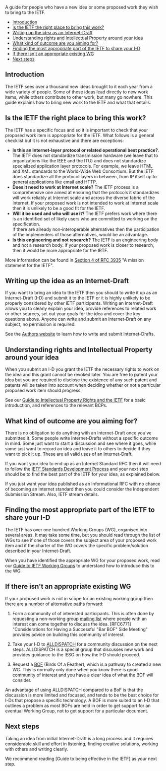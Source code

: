 A guide for people who have a new idea or some proposed work they wish to bring to the IETF.

* <a href="#introduction">Introduction</a>
* <a href="#checklist">Is the IETF the right place to bring this work?</a>
* <a href="#internet-drafts">Writing up the idea as an Internet-Draft</a>
* <a href="#rights">Understanding rights and Intellectual Property around your idea</a>
* <a href="#aims">What kind of outcome are you aiming for?</a>
* <a href="#appropriate-part">Finding the most appropriate part of the IETF to share your I-D</a>
* <a href="#no-existing-wg">If there isn't an appropriate existing WG</a>
* <a href="#next-steps">Next steps</a>

## <a id="introduction">Introduction</a>
The IETF sees over a thousand new ideas brought to it each year from a wide variety of people. Some of these ideas lead directly to new work items, while others contribute to other work, but many go nowhere. This guide explains how to bring new work to the IETF and what that entails.

## <a id="checklist">Is the IETF the right place to bring this work?</a>
The IETF has a specific focus and so it is important to check that your proposed work item is appropriate for the IETF.  What follows is a general checklist but it is not exhaustive and there are exceptions:

* **Is this an Internet-layer protocol or related operational best practice?**.  The IETF does not standardize transmission hardware (we leave that to organizations like the IEEE and the ITU) and does not standardize specialized application layer protocols. For example, we leave HTML and XML standards to the World-Wide Web Consortium. But the IETF does standardize all the protocol layers in between, from IP itself up to general applications like email and HTTP.
* **Does it need to work at Internet scale?**  The IETF process is a comprehensive one aimed at ensuring that the protocols it standardizes will work reliably at Internet scale and across the diverse fabric of the Internet. If your proposed work is not intended to work at Internet scale then it is unlikely to be a good fit for the IETF. 
* **Will it be used and who will use it?**  The IETF prefers work where there is an identified set of likely users who are committed to working on the specification.  
If there are already non-interoperable alternatives then the participation of the implementers of those alternatives, would be an advantage.
* **Is this engineering and not research?** The IETF is an engineering body and not a research body.  If your proposed work is closer to research, then it would be more appropriate for the IRTF.

More information can be found in [Section 4 of RFC 3935](https://datatracker.ietf.org/doc/html/rfc3935#section-4) "A mission statement for the IETF".

## <a id="internet-drafts">Writing up the idea as an Internet-Draft</a>
If you want to bring an idea to the IETF then you should to write it up as an Internet-Draft (I-D) and submit it to the IETF or it is highly unlikely to be properly considered by other IETF participants.  Writing an Internet-Draft allows you to clearly explain your idea, provide references to related work or other sources, set out your goals for the idea and cover the key questions above.  Anyone can write and submit an Internet-Draft on any subject, no permission is required.

See the [Authors website](https://authors.ietf.org) to learn how to write and submit Internet-Drafts.

## <a id="rights">Understanding rights and Intellectual Property around your idea</a>
When you submit an I-D you grant the IETF the necessary rights to work on the idea and this grant cannot be revoked later. You are free to patent your idea but you are required to disclose the existence of any such patent and patents will be taken into account when deciding whether or not a particular proposed work item should progress.  

See our [Guide to Intellectual Property Rights and the IETF](https://www.ietf.org/process/ipr/) for a basic introduction, and references to the relevant BCPs.

## <a id="aims">What kind of outcome are you aiming for?</a>
There is no obligation to do anything with an Internet-Draft once you've submitted it.  Some people write Internet-Drafts without a specific outcome in mind.  Some just want to start a discussion and see where it goes, while some just want to record an idea and leave it to others to decide if they want to pick it up.  These are all valid uses of an Internet-Draft.

If you want your idea to end up as an Internet Standard RFC then it will need to follow the [IETF Standards Development Process](https://www.ietf.org/process/process/) and your next step should be to find the best part of the IETF for your idea, as explained below.

If you just want your idea published as an Informational RFC with no chance of becoming an Internet standard then you could consider the Independent Submission Stream.  Also, IETF stream details.

## <a id="appropriate-part">Finding the most appropriate part of the IETF to share your I-D</a>
The IETF has over one hundred Working Groups (WG), organised into several areas.  It may take some time, but you should read through the list of WGs to see if one of those covers the subject area of your proposed work item and if the charter of the WG covers the specific problem/solution described in your Internet-Draft.

When you have identified the appropriate WG for your proposed work, read our [Guide to IETF Working Groups](https://www.ietf.org/process/wgs/) to understand how to introduce this to the WG.

## <a id="no-existing-wg">If there isn't an appropriate existing WG</a>
If your proposed work is not in scope for an existing working group then there are a number of alternative paths forward:

1. Form a community of of interested participants.  This is often done by requesting a non-working group [mailing list](https://www.ietf.org/how/lists/) where people with an interest can come together to discuss the idea. [RFC6771] "Considerations for Having a Successful "Bar BOF" Side Meeting" provides advice on building this community of interest.

2. Take your I-D to [ALLDISPATCH](https://datatracker.ietf.org/group/alldispatch/about/) for a community discussion on the next steps.  ALLDISPATCH is a special group that discusses new work and provides guidance to the IESG on how the I-D should proceed.

3. Request a [BOF](https://www.ietf.org/process/bofs/) (Birds Of a Feather), which is a pathway to created a new WG. This is normally only done when you know there is good community of interest and you have a clear idea of what the BOF will consider.

An advantage of using ALLDISPATCH compared to a BoF is that the discussion is more limited and focused, and tends to be the best choice for I-Ds that propose a specific technology. A BOF is more suited to an I-D that outlines a problem as most BOFs are held in order to get support for an eventual Working Group, not to get support for a particular document.

## <a id="next-steps">Next steps</a>
Taking an idea from initial Internet-Draft is a long process and it requires considerable skill and effort in listening, finding creative solutions, working with others and writing clearly.

We recommend reading [Guide to being effective in the IETF] as your next step.